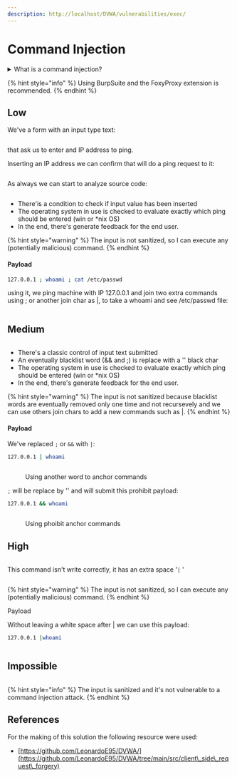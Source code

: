 ```yaml
---
description: http://localhost/DVWA/vulnerabilities/exec/
---
```


# Command Injection

<details>

<summary>What is a command injection?</summary>

Command injection is a type of security vulnerability that occurs when an attacker is able to inject and execute arbitrary commands or code into a software application. This vulnerability is typically found in applications that accept and process input from users or other untrusted sources without proper validation or sanitization.

The most common form of command injection involves the exploitation of input fields or parameters that are used to construct system commands. When the application fails to properly validate or sanitize user input, an attacker can inject malicious commands that get executed by the underlying system with the privileges of the application.

</details>

{% hint style="info" %}
Using BurpSuite and the FoxyProxy extension is recommended.
{% endhint %}

## Low

We've a form with an input type text:

<figure><img src="../.gitbook/assets/image (2) (1) (1).png" alt=""><figcaption></figcaption></figure>

that ask us to enter and IP address to ping.

Inserting an IP address we can confirm that will do a ping request to it:

<figure><img src="../.gitbook/assets/image (3) (1) (1).png" alt=""><figcaption></figcaption></figure>

As always we can start to analyze source code:

<figure><img src="../.gitbook/assets/image (4) (1) (1).png" alt=""><figcaption></figcaption></figure>

* There'is a condition to check if input value has been inserted
* The operating system in use is checked to evaluate exactly which ping should be entered (win or \*nix OS)
* In the end, there's generate feedback for the end user.

{% hint style="warning" %}
The input is not sanitized, so I can execute any (potentially malicious) command.
{% endhint %}

#### Payload

```bash
127.0.0.1 ; whoami ; cat /etc/passwd
```

using it, we ping machine with IP 127.0.0.1 and join two extra commands using ; or another join char as |, to take a whoami and see /etc/passwd file:

<figure><img src="../.gitbook/assets/image (5) (1).png" alt=""><figcaption></figcaption></figure>

## Medium



<figure><img src="../.gitbook/assets/image (6).png" alt=""><figcaption></figcaption></figure>

* There's a classic control of input text submitted
* An eventually blacklist word (&& and ;) is replace with a '' black char
* The operating system in use is checked to evaluate exactly which ping should be entered (win or \*nix OS)
* In the end, there's generate feedback for the end user.

{% hint style="warning" %}
The input is not sanitized because blacklist words are eventually removed only one time and not recursevely and we can use others join chars to add a new commands such as |.
{% endhint %}

#### Payload

We've replaced `;` or `&&` with `|`:

```bash
127.0.0.1 | whoami
```

<figure><img src="../.gitbook/assets/image (7).png" alt=""><figcaption><p>Using another word to anchor commands</p></figcaption></figure>

`;` will be replace by '' and will submit this prohibit payload:

```bash
127.0.0.1 && whoami
```

<figure><img src="../.gitbook/assets/image (8).png" alt=""><figcaption><p>Using phoibit anchor commands</p></figcaption></figure>

## High



<figure><img src="../.gitbook/assets/image (9).png" alt=""><figcaption></figcaption></figure>



This command isn't write correctly, it has an extra space '`|`  '&#x20;

<div align="left">

<figure><img src="../.gitbook/assets/image (10).png" alt=""><figcaption></figcaption></figure>

</div>





{% hint style="warning" %}
The input is not sanitized, so I can execute any (potentially malicious) command.
{% endhint %}

Payload

Without leaving a white space after | we can use this payload:

```bash
127.0.0.1 |whoami
```

<figure><img src="../.gitbook/assets/image (11).png" alt=""><figcaption></figcaption></figure>

## Impossible



<figure><img src="../.gitbook/assets/image (12).png" alt=""><figcaption></figcaption></figure>



{% hint style="info" %}
The input is sanitized and it's not vulnerable to a command injection attack.
{% endhint %}

## References

For the making of this solution the following resource were used:

* [https://github.com/LeonardoE95/DVWA/](https://github.com/LeonardoE95/DVWA/tree/main/src/client\_side\_request\_forgery)
